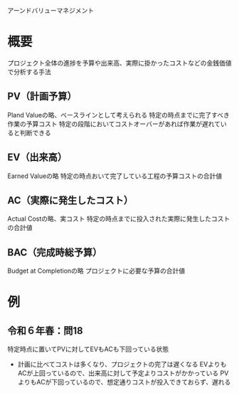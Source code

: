 アーンドバリューマネジメント
# 概要
プロジェクト全体の進捗を予算や出来高、実際に掛かったコストなどの金銭価値で分析する手法
## PV（計画予算）
Pland Valueの略、ベースラインとして考えられる
特定の時点までに完了すべき作業の予算コスト
特定の段階においてコストオーバーがあれば作業が遅れていると判断できる

## EV（出来高）
Earned Valueの略
特定の時点おいて完了している工程の予算コストの合計値

## AC（実際に発生したコスト）
Actual Costの略、実コスト
特定の時点までに投入された実際に発生したコストの合計値

## BAC（完成時総予算）
Budget at Completionの略
プロジェクトに必要な予算の合計値

# 例
## 令和６年春：問18
特定時点に置いてPVに対してEVもACも下回っている状態
- 計画に比べてコストは多くなり、プロジェクトの完了は遅くなる
  EVよりもACが上回っているので、出来高に対して予定よりコストがかかっている
  PVよりもACが下回っているので、想定通りコストが投入できておらず、遅れる
